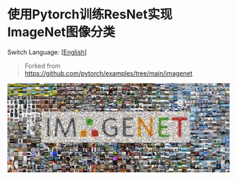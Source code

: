 # 使用Pytorch训练ResNet实现ImageNet图像分类

Switch Language: [[English](../README.md)]

> Forked from https://github.com/pytorch/examples/tree/main/imagenet

![ImageNet](./imagenet_banner.jpeg)
